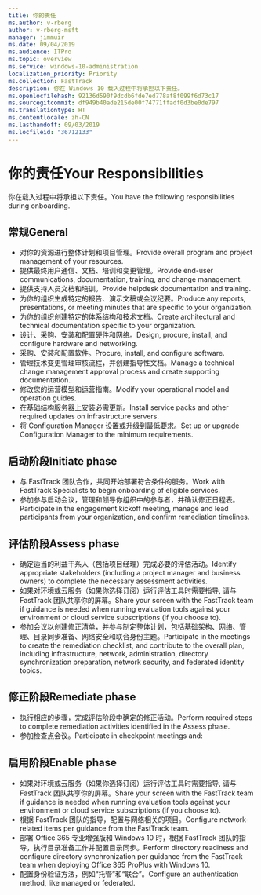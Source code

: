 ```yaml
---
title: 你的责任
ms.author: v-rberg
author: v-rberg-msft
manager: jimmuir
ms.date: 09/04/2019
ms.audience: ITPro
ms.topic: overview
ms.service: windows-10-administration
localization_priority: Priority
ms.collection: FastTrack
description: 你在 Windows 10 载入过程中将承担以下责任。
ms.openlocfilehash: 92136d590f9dcdb6fde7ed778af8f099f6d73c17
ms.sourcegitcommit: df949b40ade215de00f74771ffadf0d3be0de797
ms.translationtype: HT
ms.contentlocale: zh-CN
ms.lasthandoff: 09/03/2019
ms.locfileid: "36712133"
---
```

# <a name="your-responsibilities"></a><span data-ttu-id="75ec4-103">你的责任</span><span class="sxs-lookup"><span data-stu-id="75ec4-103">Your Responsibilities</span></span>

<span data-ttu-id="75ec4-104">你在载入过程中将承担以下责任。</span><span class="sxs-lookup"><span data-stu-id="75ec4-104">You have the following responsibilities during onboarding.</span></span>

## <a name="general"></a><span data-ttu-id="75ec4-105">常规</span><span class="sxs-lookup"><span data-stu-id="75ec4-105">General</span></span>

- <span data-ttu-id="75ec4-106">对你的资源进行整体计划和项目管理。</span><span class="sxs-lookup"><span data-stu-id="75ec4-106">Provide overall program and project management of your resources.</span></span>
- <span data-ttu-id="75ec4-107">提供最终用户通信、文档、培训和变更管理。</span><span class="sxs-lookup"><span data-stu-id="75ec4-107">Provide end-user communications, documentation, training, and change management.</span></span>
- <span data-ttu-id="75ec4-108">提供支持人员文档和培训。</span><span class="sxs-lookup"><span data-stu-id="75ec4-108">Provide helpdesk documentation and training.</span></span>
- <span data-ttu-id="75ec4-109">为你的组织生成特定的报告、演示文稿或会议纪要。</span><span class="sxs-lookup"><span data-stu-id="75ec4-109">Produce any reports, presentations, or meeting minutes that are specific to your organization.</span></span>
- <span data-ttu-id="75ec4-110">为你的组织创建特定的体系结构和技术文档。</span><span class="sxs-lookup"><span data-stu-id="75ec4-110">Create architectural and technical documentation specific to your organization.</span></span>
- <span data-ttu-id="75ec4-111">设计、采购、安装和配置硬件和网络。</span><span class="sxs-lookup"><span data-stu-id="75ec4-111">Design, procure, install, and configure hardware and networking.</span></span>
- <span data-ttu-id="75ec4-112">采购、安装和配置软件。</span><span class="sxs-lookup"><span data-stu-id="75ec4-112">Procure, install, and configure software.</span></span>
- <span data-ttu-id="75ec4-113">管理技术变更管理审核流程，并创建指导性文档。</span><span class="sxs-lookup"><span data-stu-id="75ec4-113">Manage a technical change management approval process and create supporting documentation.</span></span>
- <span data-ttu-id="75ec4-114">修改您的运营模型和运营指南。</span><span class="sxs-lookup"><span data-stu-id="75ec4-114">Modify your operational model and operation guides.</span></span>
- <span data-ttu-id="75ec4-115">在基础结构服务器上安装必需更新。</span><span class="sxs-lookup"><span data-stu-id="75ec4-115">Install service packs and other required updates on infrastructure servers.</span></span>
- <span data-ttu-id="75ec4-116">将 Configuration Manager 设置或升级到最低要求。</span><span class="sxs-lookup"><span data-stu-id="75ec4-116">Set up or upgrade Configuration Manager to the minimum requirements.</span></span>

## <a name="initiate-phase"></a><span data-ttu-id="75ec4-117">启动阶段</span><span class="sxs-lookup"><span data-stu-id="75ec4-117">Initiate phase</span></span>

- <span data-ttu-id="75ec4-118">与 FastTrack 团队合作，共同开始部署符合条件的服务。</span><span class="sxs-lookup"><span data-stu-id="75ec4-118">Work with FastTrack Specialists to begin onboarding of eligible services.</span></span>
- <span data-ttu-id="75ec4-119">参加参与启动会议，管理和领导你组织中的参与者，并确认修正日程表。</span><span class="sxs-lookup"><span data-stu-id="75ec4-119">Participate in the engagement kickoff meeting, manage and lead participants from your organization, and confirm remediation timelines.</span></span>

## <a name="assess-phase"></a><span data-ttu-id="75ec4-120">评估阶段</span><span class="sxs-lookup"><span data-stu-id="75ec4-120">Assess phase</span></span>

- <span data-ttu-id="75ec4-121">确定适当的利益干系人（包括项目经理）完成必要的评估活动。</span><span class="sxs-lookup"><span data-stu-id="75ec4-121">Identify appropriate stakeholders (including a project manager and business owners) to complete the necessary assessment activities.</span></span>
- <span data-ttu-id="75ec4-122">如果对环境或云服务（如果你选择订阅）运行评估工具时需要指导, 请与 FastTrack 团队共享你的屏幕。</span><span class="sxs-lookup"><span data-stu-id="75ec4-122">Share your screen with the FastTrack team if guidance is needed when running evaluation tools against your environment or cloud service subscriptions (if you choose to).</span></span>
- <span data-ttu-id="75ec4-123">参加会议以创建修正清单，并参与制定整体计划，包括基础架构、网络、管理、目录同步准备、网络安全和联合身份主题。</span><span class="sxs-lookup"><span data-stu-id="75ec4-123">Participate in the meetings to create the remediation checklist, and contribute to the overall plan, including infrastructure, network, administration, directory synchronization preparation, network security, and federated identity topics.</span></span>

## <a name="remediate-phase"></a><span data-ttu-id="75ec4-124">修正阶段</span><span class="sxs-lookup"><span data-stu-id="75ec4-124">Remediate phase</span></span>

- <span data-ttu-id="75ec4-125">执行相应的步骤，完成评估阶段中确定的修正活动。</span><span class="sxs-lookup"><span data-stu-id="75ec4-125">Perform required steps to complete remediation activities identified in the Assess phase.</span></span>
- <span data-ttu-id="75ec4-126">参加检查点会议。</span><span class="sxs-lookup"><span data-stu-id="75ec4-126">Participate in checkpoint meetings and:</span></span>

## <a name="enable-phase"></a><span data-ttu-id="75ec4-127">启用阶段</span><span class="sxs-lookup"><span data-stu-id="75ec4-127">Enable phase</span></span>

- <span data-ttu-id="75ec4-128">如果对环境或云服务（如果你选择订阅）运行评估工具时需要指导, 请与 FastTrack 团队共享你的屏幕。</span><span class="sxs-lookup"><span data-stu-id="75ec4-128">Share your screen with the FastTrack team if guidance is needed when running evaluation tools against your environment or cloud service subscriptions (if you choose to).</span></span>
- <span data-ttu-id="75ec4-129">根据 FastTrack 团队的指导，配置与网络相关的项目。</span><span class="sxs-lookup"><span data-stu-id="75ec4-129">Configure network-related items per guidance from the FastTrack team.</span></span>
- <span data-ttu-id="75ec4-130">部署 Office 365 专业增强版和 Windows 10 时，根据 FastTrack 团队的指导，执行目录准备工作并配置目录同步。</span><span class="sxs-lookup"><span data-stu-id="75ec4-130">Perform directory readiness and configure directory synchronization per guidance from the FastTrack team when deploying Office 365 ProPlus with Windows 10.</span></span>
- <span data-ttu-id="75ec4-131">配置身份验证方法，例如“托管”和“联合”。</span><span class="sxs-lookup"><span data-stu-id="75ec4-131">Configure an authentication method, like managed or federated.</span></span>







  

  

 